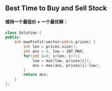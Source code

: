 ## Best Time to Buy and Sell Stock

#### 维持一个最低价 + 一个最优解：

```c++
class Solution {
public:
    int maxProfit(vector<int>& prices) {
        int len = prices.size();
        int ans = 0, low = INT_MAX;
        for(int i=0; i<len; i++){
            low = min(low, prices[i]);
            ans = max(ans, prices[i]-low);
        }
        return ans;
    }
};
```

